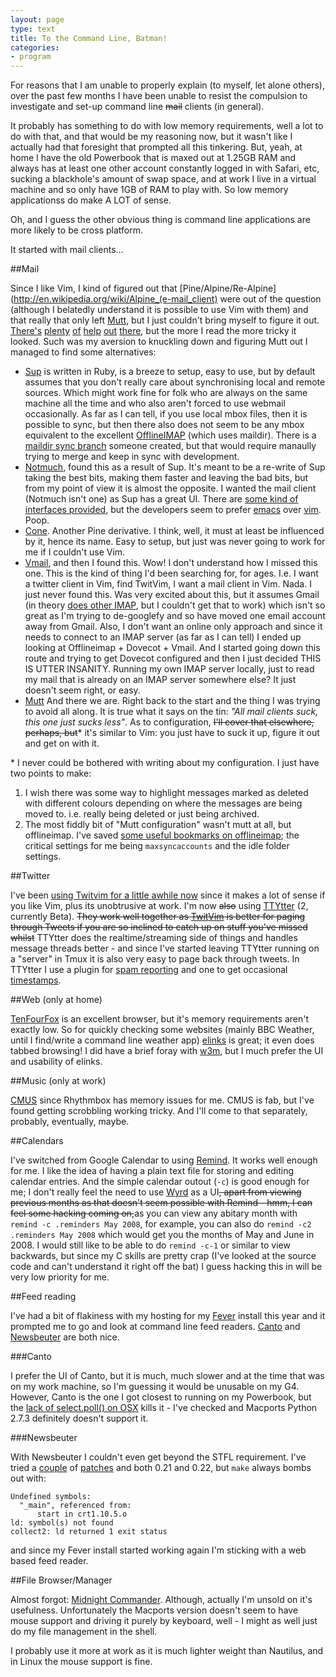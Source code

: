 ```yaml
---
layout: page
type: text
title: To the Command Line, Batman!
categories: 
- program
---
```

For reasons that I am unable to properly explain (to myself, let alone others), over the past few months I have been unable to resist the compulsion to investigate and set-up command line <s>mail</s> clients (in general). 

It probably has something to do with low memory requirements, well a lot to do with that, and that would be my reasoning now, but it wasn't like I actually had that foresight that prompted all this tinkering. But, yeah, at home I have the old Powerbook that is maxed out at 1.25GB RAM and always has at least one other account constantly logged in with Safari, etc, sucking a blackhole's amount of swap space, and at work I live in a virtual machine and so only have 1GB of RAM to play with. So low memory applicationss do make A LOT of sense.

Oh, and I guess the other obvious thing is command line applications are more likely to be cross platform.

It started with mail clients...

##Mail

Since I like Vim, I kind of figured out that [Pine/Alpine/Re-Alpine](http://en.wikipedia.org/wiki/Alpine_(e-mail_client) were out of the question (although I belatedly understand it is possible to use Vim with them) and that really that only left [Mutt](http://www.mutt.org/), but I just couldn't bring myself to figure it out. [There's](http://pbrisbin.com/posts/two_accounts_in_mutt) [plenty](http://fsk141.com/my-fear-of-mutt-and-why-it-was-all-for-null) [of](http://mutt.blackfish.org.uk/) [help](http://thomas.pelletier.im/2010/10/low-memory-mail-client/) [out](http://hynek.me/articles/my-mutt-gmail-setup/) [there](http://jason.the-graham.com/2011/01/10/email_with_mutt_offlineimap_imapfilter_msmtp_archivemail/), but the more I read the more tricky it looked. Such was my aversion to knuckling down and figuring Mutt out I managed to find some alternatives:

- [Sup](http://sup.rubyforge.org/) is written in Ruby, is a breeze to setup, easy to use, but by default assumes that you don't really care about synchronising local and remote sources. Which might work fine for folk who are always on the same machine all the time and who also aren't forced to use webmail occasionally. As far as I can tell, if you use local mbox files, then it is possible to sync, but then there also does not seem to be any mbox equivalent to the excellent [OfflineIMAP](http://offlineimap.org/) (which uses maildir). There is a [maildir sync branch](http://gitorious.org/sup/mainline/commits/maildir-sync) someone created, but that would require manaully trying to merge and keep in sync with development.
- [Notmuch](notmuchmail.org), found this as a result of Sup. It's meant to be a re-write of Sup taking the best bits, making them faster and leaving the bad bits, but from my point of view it is almost the opposite. I wanted the mail client (Notmuch isn't one) as Sup has a great UI. There are [some kind of interfaces provided](http://notmuchmail.org/frontends/), but the developers seem to prefer [emacs](http://git.notmuchmail.org/git/notmuch/history/HEAD:/emacs) over [vim](http://git.notmuchmail.org/git/notmuch/history/HEAD:/vim). Poop. 
- [Cone](http://www.courier-mta."rg/cone/bk01-toc.html). Another Pine derivative. I think, well, it must at least be influenced by it, hence its name. Easy to setup, but just was never going to work for me if I couldn't use Vim. 
- [Vmail](http://danielchoi.com/software/vmail.html), and then I found this. Wow! I don't understand how I missed this one. This is the kind of thing I'd been searching for, for ages. I.e. I want a twitter client in Vim, find TwitVim, I want a mail client in Vim. Nada. I just never found this.
Was very excited about this, but it assumes Gmail (in theory [does other IMAP](https://github.com/danchoi/vmail/wiki), but I couldn't get that to work) which isn't so great as I'm trying to de-googlefy and so have moved one email account away from Gmail. Also, I don't want an online only approach and since it needs to connect to an IMAP server (as far as I can tell) I ended up looking at Offlineimap + Dovecot + Vmail. And I started going down this route and trying to get Dovecot configured and then I just decided THIS IS UTTER INSANITY. Running my own IMAP server locally, just to read my mail that is already on an IMAP server somewhere else? It just doesn't seem right, or easy. 
- [Mutt](http://www.mutt.org/) And there we are. Right back to the start and the thing I was trying to avoid all along. It is true what it says on the tin: *"All mail clients suck, this one just sucks less"*. As to configuration, <s>I'll cover that elsewhere, perhaps, but</s>\* it's similar to Vim: you just have to suck it up, figure it out and get on with it.

\* I never could be bothered with writing about my configuration. I just have two points to make: 

1. I wish there was some way to highlight messages marked as deleted with different colours depending on where the messages are being moved to. i.e. really being deleted or just being archived.
2. The most fiddly bit of "Mutt configuration" wasn't mutt at all, but offlineimap. I've saved [some useful bookmarks on offlineimap](http://pinboard.in/u:atomicules/t:offlineimap/); the critical settings for me being `maxsyncaccounts` and the idle folder settings.


##Twitter

I've been [using Twitvim for a little awhile now](https://twitter.com/#!/atomicules/status/83146601383727104) since it makes a lot of sense if you like Vim, plus its unobtrusive at work. I'm now <s>also</s> using [TTYtter](www.floodgap.com/software/ttytter/) (2, currently Beta). <s>They work well together as [TwitVim](http://www.vim.org/scripts/script.php?script_id=2204) is better for paging through Tweets if you are so inclined to catch up on stuff you've missed whilst</s> TTYtter does the realtime/streaming side of things and handles message threads better - and since I've started leaving TTYtter running on a "server" in Tmux it is also very easy to page back through tweets. In TTYtter I use a plugin for [spam reporting](https://github.com/reuteras/my-ttytter-addons/blob/master/report.pl) and one to get occasional [timestamps](https://github.com/stormdragon2976/ttytter-extensions/blob/master/timestamp.pl).

##Web (only at home)

[TenFourFox](http://www.floodgap.com/software/tenfourfox/) is an excellent browser, but it's memory requirements aren't exactly low. So for quickly checking some websites (mainly BBC Weather, until I find/write a command line weather app) [elinks](http://www.elinks.cz/) is great; it even does tabbed browsing! I did have a brief foray with [w3m](https://en.wikipedia.org/wiki/w3m), but I much prefer the UI and usability of elinks.

##Music (only at work)

[CMUS](cmus.sf.net) since Rhythmbox has memory issues for me. CMUS is fab, but I've found getting scrobbling working tricky. And I'll come to that separately, probably, eventually, maybe.

##Calendars

I've switched from Google Calendar to using [Remind](http://www.roaringpenguin.com/products/remind). It works well enough for me. I like the idea of having a plain text file for storing and editing calendar entries. And the simple calendar outout (`-c`) is good enough for me; I don't really feel the need to use [Wyrd](http://pessimization.com/software/wyrd/) as a UI<s>, apart from viewing previous months as that doesn't seem possible with Remind - hmm, I can feel some hacking coming on,</s>as you can view any abitary month with `remind -c .reminders May 2008`, for example, you can also do `remind -c2 .reminders May 2008` which would get you the months of May and June in 2008. I would still like to be able to do `remind -c-1` or similar to view backwards, but since my C skills are pretty crap (I've looked at the source code and can't understand it right off the bat) I guess hacking this in will be very low priority for me.

##Feed reading

I've had a bit of flakiness with my hosting for my [Fever](http://feedafever.com/) install this year and it prompted me to go and look at command line feed readers. [Canto](http://codezen.org/canto/) and [Newsbeuter](http://www.newsbeuter.org/) are both nice. 

###Canto

I prefer the UI of Canto, but it is much, much slower and at the time that was on my work machine, so I'm guessing it would be unusable on my G4. However, Canto is the one I got closest to running on my Powerbook, but the [lack of select.poll() on OSX](http://stackoverflow.com/a/5124744/208793) kills it - I've checked and Macports Python 2.7.3 definitely doesn't support it. 

###Newsbeuter

With Newsbeuter I couldn't even get  beyond the STFL requirement. I've tried a [couple](http://www.rocklinux.net/pipermail/stfl/2011-February/000126.html) of [patches](https://gist.github.com/1556181) and both 0.21 and 0.22, but `make` always bombs out with:

	Undefined symbols:
	  "_main", referenced from:
		  start in crt1.10.5.o
	ld: symbol(s) not found
	collect2: ld returned 1 exit status

and since my Fever install started working again I'm sticking with a web based feed reader.

##File Browser/Manager

Almost forgot: [Midnight Commander](http://www.midnight-commander.org/). Although, actually I'm unsold on it's usefulness. Unfortunately the Macports version doesn't seem to have mouse support and driving it purely by keyboard, well - I might as well just do my file management in the shell.

I probably use it more at work as it is much lighter weight than Nautilus, and in Linux the mouse support is fine.
